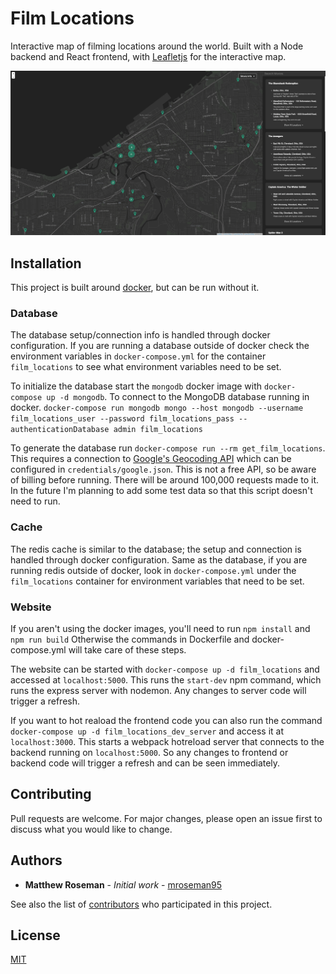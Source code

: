 # Film Locations

Interactive map of filming locations around the world. Built with a Node backend and React frontend, with [Leafletjs](https://leafletjs.com/) for the interactive map.

![screenshot](screenshots/moviemap_screenshot_20200419.png)

## Installation

This project is built around [docker](https://www.docker.com/products/docker-desktop), but can be run without it.

### Database

The database setup/connection info is handled through docker configuration.
If you are running a database outside of docker check the environment variables in `docker-compose.yml` for the container `film_locations` to see what environment variables need to be set.

To initialize the database start the `mongodb` docker image with `docker-compose up -d mongodb`.
To connect to the MongoDB database running in docker.
`docker-compose run mongodb mongo --host mongodb --username film_locations_user --password film_locations_pass --authenticationDatabase admin film_locations`

To generate the database run `docker-compose run --rm get_film_locations`.
This requires a connection to [Google's Geocoding API](https://developers.google.com/maps/documentation/geocoding/intro) which can be configured in `credentials/google.json`.
This is not a free API, so be aware of billing before running. There will be around 100,000 requests made to it.
In the future I'm planning to add some test data so that this script doesn't need to run.

### Cache

The redis cache is similar to the database; the setup and connection is handled through docker configuration.
Same as the database, if you are running redis outside of docker, look in `docker-compose.yml` under the `film_locations` container for environment variables that need to be set.

### Website

If you aren't using the docker images, you'll need to run `npm install` and `npm run build`
Otherwise the commands in Dockerfile and docker-compose.yml will take care of these steps.

The website can be started with `docker-compose up -d film_locations` and accessed at `localhost:5000`.
This runs the `start-dev` npm command, which runs the express server with nodemon. Any changes to server code will trigger a refresh.

If you want to hot reaload the frontend code you can also run the command `docker-compose up -d film_locations_dev_server` and access it at `localhost:3000`.
This starts a webpack hotreload server that connects to the backend running on `localhost:5000`.
So any changes to frontend or backend code will trigger a refresh and can be seen immediately.

## Contributing
Pull requests are welcome. For major changes, please open an issue first to discuss what you would like to change.

## Authors

* **Matthew Roseman** - *Initial work* - [mroseman95](https://github.com/mroseman95)

See also the list of [contributors](https://github.com/mroseman95/FilmLocations/contributors) who participated in this project.

## License
[MIT](https://choosealicense.com/licenses/mit/)

